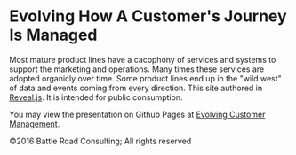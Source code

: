 # Evolving How A Customer's Journey Is Managed

Most mature product lines have a cacophony of services and systems to support the marketing and operations.  Many times these services are adopted organicly over time.  Some product lines end up in the "wild west" of data and events coming from every direction.  This site authored in [Reveal.js](https://github.com/hakimel/reveal.js/).  It is intended for public consumption.

You may view the presentation on Github Pages at [Evolving Customer Management](http://tspauld98.github.io/Evolving-Customer-Management/).

&copy;2016 Battle Road Consulting; All rights reserved